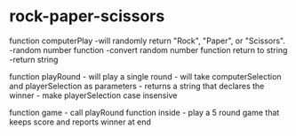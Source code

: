 # rock-paper-scissors
function computerPlay 
    -will randomly return "Rock", "Paper", or "Scissors".
    -random number function 
    -convert random number function return to string 
    -return string

function playRound 
    - will play a single round
    - will take computerSelection and playerSelection as parameters 
    - returns a string that declares the winner
    - make playerSelection case insensive 

function game
    - call playRound function inside 
    - play a 5 round game that keeps score and reports winner at end
